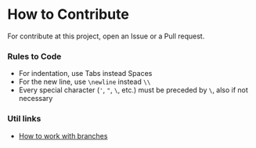 # How to Contribute
For contribute at this project, open an Issue or a Pull request.

### Rules to Code

* For indentation, use Tabs instead Spaces
* For the new line, use `\newline` instead `\\`
* Every special character (`'`, `"`, `\`, etc.) must be preceded by `\`, also if not necessary

### Util links

* [How to work with branches](https://www.robinwieruch.de/git-team-workflow)

